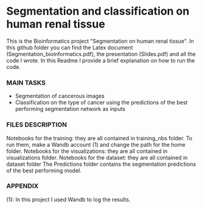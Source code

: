 # Segmentation and classification on human renal tissue

This is the Bioinformatics project "Segmentation on human renal tissue". In this github folder you can find the Latex document (Segmentation_bioinformatics.pdf), the presentation (Slides.pdf) and all the code I wrote.
In this Readme I provide a brief explanation on how to run the code.

### MAIN TASKS

- Segmentation of cancerous images
- Classification on the type of cancer using the predictions of the best performing segmentation network as inputs


### FILES DESCRIPTION

Notebooks for the training: they are all contained in training_nbs folder. To run them, make a Wandb account (1) and change the path for the home folder.
Notebooks for the visualizations: they are all contained in visualizations folder.
Notebooks for the dataset: they are all contained in dataset folder
The Predictions folder contains the segmentation predictions of the best performing model.


### APPENDIX

(1): In this project I used Wandb to log the results.
